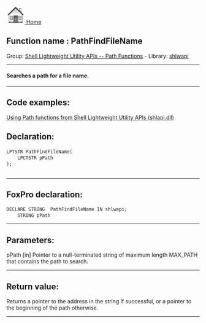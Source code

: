 [<img src="../../images/home.png"> Home ](https://github.com/VFPX/Win32API)  

## Function name : PathFindFileName
Group: [Shell Lightweight Utility APIs -- Path Functions](../../functions_group.md#Shell_Lightweight_Utility_APIs_--_Path_Functions)  -  Library: [shlwapi](../../Libraries.md#shlwapi)  
***  


#### Searches a path for a file name.
***  


## Code examples:
[Using Path functions from Shell Lightweight Utility APIs (shlapi.dll)](../../samples/sample_178.md)  

## Declaration:
```foxpro  
LPTSTR PathFindFileName(
    LPCTSTR pPath
);
  
```  
***  


## FoxPro declaration:
```foxpro  
DECLARE STRING  PathFindFileName IN shlwapi;
	STRING pPath  
```  
***  


## Parameters:
pPath 
[in] Pointer to a null-terminated string of maximum length MAX_PATH that contains the path to search.   
***  


## Return value:
Returns a pointer to the address in the string if successful, or a pointer to the beginning of the path otherwise.   
***  

